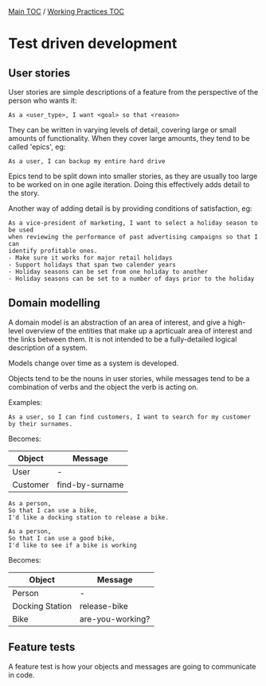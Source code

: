 [Main TOC](../README.md) / [Working Practices TOC](./working-practices-TOC.md)

# Test driven development

## User stories

User stories are simple descriptions of a feature from the perspective of the person who wants it:

```
As a <user_type>, I want <goal> so that <reason>
```

They can be written in varying levels of detail, covering large or small amounts of functionality. When they cover large amounts, they tend to be called 'epics', eg:

```
As a user, I can backup my entire hard drive
```

Epics tend to be split down into smaller stories, as they are usually too large to be worked on in one agile iteration. Doing this effectively adds detail to the story.

Another way of adding detail is by providing conditions of satisfaction, eg:

```
As a vice-president of marketing, I want to select a holiday season to be used 
when reviewing the performance of past advertising campaigns so that I can 
identify profitable ones.
- Make sure it works for major retail holidays
- Support holidays that span two calender years
- Holiday seasons can be set from one holiday to another
- Holiday seasons can be set to a number of days prior to the holiday
```

## Domain modelling

A domain model is an abstraction of an area of interest, and give a high-level overview of the entities that make up a aprticualr area of interest and the links between them. It is not intended to be a fully-detailed logical description of a system.

Models change over time as a system is developed.

Objects tend to be the nouns in user stories, while messages tend to be a combination of verbs and the object the verb is acting on.

Examples:

```
As a user, so I can find customers, I want to search for my customer by their surnames.
```

Becomes:

| Object | Message |
| ------ | ------- |
| User | - |
| Customer | find-by-surname |

```
As a person,
So that I can use a bike,
I'd like a docking station to release a bike.

As a person,
So that I can use a good bike,
I'd like to see if a bike is working

```

Becomes:

| Object | Message |
| ------ | ------- |
| Person | - |
| Docking Station | release-bike |
| Bike | are-you-working? |

## Feature tests

A feature test is how your objects and messages are going to communicate in code. 
